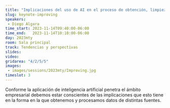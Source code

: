 ```yaml
---
title: "Implicaciones del uso de AI en el proceso de obtención, limpieza y transformación de datos, presentado por Improving"
slug: keynote-improving
speakers:
 - Diego Algara
time_start: 2023-11-14T09:40:00-06:00
time_end:   2023-11-14T10:10:00-06:00
day: 2023mty
room: Sala principal 
track: Tendencias y perspectivas
slides: 
video: 
gridarea: "4/2/5/5"
images:
 - images/sessions/2023mty/Improving.jpg
timeslot: 3
---
```



Conforme la aplicación de inteligencia artificial penetra el ámbito empresarial debemos estar conscientes de las implicaciones que esto tiene en la forma en la que obtenemos y procesamos datos de distintas fuentes.
